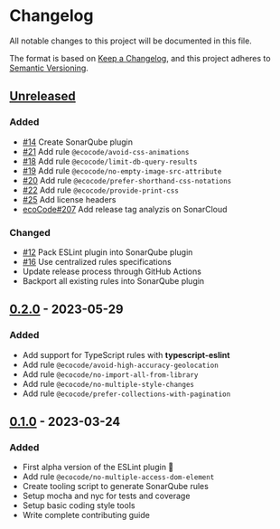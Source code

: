 # Changelog

All notable changes to this project will be documented in this file.

The format is based on [Keep a Changelog](https://keepachangelog.com/en/1.0.0/),
and this project adheres to [Semantic Versioning](https://semver.org/spec/v2.0.0.html).

## [Unreleased]

### Added

- [#14](https://github.com/green-code-initiative/ecoCode-javascript/pull/14) Create SonarQube plugin
- [#21](https://github.com/green-code-initiative/ecoCode-javascript/pull/21) Add rule `@ecocode/avoid-css-animations`
- [#18](https://github.com/green-code-initiative/ecoCode-javascript/pull/18) Add rule `@ecocode/limit-db-query-results`
- [#19](https://github.com/green-code-initiative/ecoCode-javascript/pull/19) Add rule `@ecocode/no-empty-image-src-attribute`
- [#20](https://github.com/green-code-initiative/ecoCode-javascript/pull/20) Add rule `@ecocode/prefer-shorthand-css-notations`
- [#22](https://github.com/green-code-initiative/ecoCode-javascript/pull/22) Add rule `@ecocode/provide-print-css`
- [#25](https://github.com/green-code-initiative/ecoCode-javascript/pull/25) Add license headers
- [ecoCode#207](https://github.com/green-code-initiative/ecoCode/issues/207) Add release tag analyzis on SonarCloud

### Changed

- [#12](https://github.com/green-code-initiative/ecoCode-javascript/issues/12) Pack ESLint plugin into SonarQube plugin
- [#16](https://github.com/green-code-initiative/ecoCode-javascript/pull/16) Use centralized rules specifications
- Update release process through GitHub Actions
- Backport all existing rules into SonarQube plugin

## [0.2.0] - 2023-05-29

### Added

-   Add support for TypeScript rules with **typescript-eslint**
-   Add rule `@ecocode/avoid-high-accuracy-geolocation`
-   Add rule `@ecocode/no-import-all-from-library`
-   Add rule `@ecocode/no-multiple-style-changes`
-   Add rule `@ecocode/prefer-collections-with-pagination`

## [0.1.0] - 2023-03-24

### Added

-   First alpha version of the ESLint plugin 🚀
-   Add rule `@ecocode/no-multiple-access-dom-element`
-   Create tooling script to generate SonarQube rules
-   Setup mocha and nyc for tests and coverage
-   Setup basic coding style tools
-   Write complete contributing guide

[Unreleased]: https://github.com/green-code-initiative/ecoCode-linter/compare/eslint-plugin/0.2.0...HEAD

[0.2.0]: https://github.com/green-code-initiative/ecoCode-linter/compare/eslint-plugin/0.1.0...eslint-plugin/0.2.0

[0.1.0]: https://github.com/green-code-initiative/ecoCode-linter/compare/6d305511db82bf8faa4833528641535e605dbacf...eslint-plugin/0.1.0
